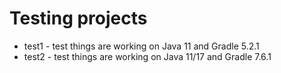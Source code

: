 # Testing projects

* test1 - test things are working on Java 11 and Gradle 5.2.1
* test2 - test things are working on Java 11/17 and Gradle 7.6.1
